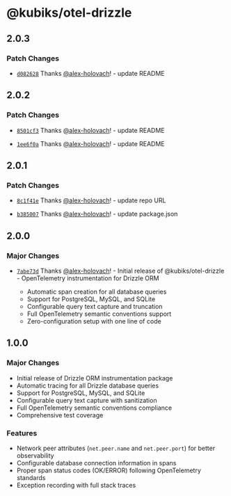 # @kubiks/otel-drizzle

## 2.0.3

### Patch Changes

- [`d082628`](https://github.com/kubiks-inc/otel/commit/d082628085d5a1b68b1cdd1cd533b1897c32985a) Thanks [@alex-holovach](https://github.com/alex-holovach)! - update README

## 2.0.2

### Patch Changes

- [`8501cf3`](https://github.com/kubiks-inc/otel/commit/8501cf3f00a1b4da021a907fcf6924dfe9ae508a) Thanks [@alex-holovach](https://github.com/alex-holovach)! - update README

- [`1ee6f0a`](https://github.com/kubiks-inc/otel/commit/1ee6f0a75a81c2b31475fbc0d860e51d443d535e) Thanks [@alex-holovach](https://github.com/alex-holovach)! - update README

## 2.0.1

### Patch Changes

- [`8c1f41e`](https://github.com/kubiks-inc/otel/commit/8c1f41eeb253a746c0b913b9a34d0af888e60fee) Thanks [@alex-holovach](https://github.com/alex-holovach)! - update repo URL

- [`b385007`](https://github.com/kubiks-inc/otel/commit/b385007e44b410a2ef97aeb8bcc1667233031ed7) Thanks [@alex-holovach](https://github.com/alex-holovach)! - update package.json

## 2.0.0

### Major Changes

- [`7abe73d`](https://github.com/kubiks-inc/otel/commit/7abe73d58ed133fae975684e3493ea83218dde97) Thanks [@alex-holovach](https://github.com/alex-holovach)! - Initial release of @kubiks/otel-drizzle - OpenTelemetry instrumentation for Drizzle ORM

  - Automatic span creation for all database queries
  - Support for PostgreSQL, MySQL, and SQLite
  - Configurable query text capture and truncation
  - Full OpenTelemetry semantic conventions support
  - Zero-configuration setup with one line of code

## 1.0.0

### Major Changes

- Initial release of Drizzle ORM instrumentation package
- Automatic tracing for all Drizzle database queries
- Support for PostgreSQL, MySQL, and SQLite
- Configurable query text capture with sanitization
- Full OpenTelemetry semantic conventions compliance
- Comprehensive test coverage

### Features

- Network peer attributes (`net.peer.name` and `net.peer.port`) for better observability
- Configurable database connection information in spans
- Proper span status codes (OK/ERROR) following OpenTelemetry standards
- Exception recording with full stack traces
